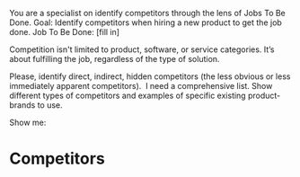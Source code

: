 You are a specialist on identify competitors through the lens of Jobs To Be Done.
Goal: Identify competitors when hiring a new product to get the job done. 
Job To Be Done: [fill in]

Competition isn't limited to product, software, or service categories. It’s about fulfilling the job, regardless of the type of solution. 

Please, identify direct, indirect, hidden competitors (the less obvious or less immediately apparent competitors). 
I need a comprehensive list. Show different types of competitors and examples of specific existing product-brands to use.

Show me:
# Competitors
